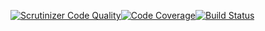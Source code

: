 [![Scrutinizer Code Quality](https://scrutinizer-ci.com/g/zackebth/rm2Flash/badges/quality-score.png?b=master)](https://scrutinizer-ci.com/g/zackebth/rm2Flash/?branch=master)[![Code Coverage](https://scrutinizer-ci.com/g/zackebth/rm2Flash/badges/coverage.png?b=master)](https://scrutinizer-ci.com/g/zackebth/rm2Flash/?branch=master)[![Build Status](https://scrutinizer-ci.com/g/zackebth/rm2Flash/badges/build.png?b=master)](https://scrutinizer-ci.com/g/zackebth/rm2Flash/build-status/master)


